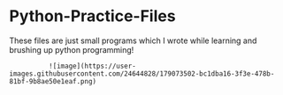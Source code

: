 # Python-Practice-Files

These files are just small programs which I wrote while learning and brushing up python programming!

              ![image](https://user-images.githubusercontent.com/24644828/179073502-bc1dba16-3f3e-478b-81bf-9b8ae50e1eaf.png)
        
